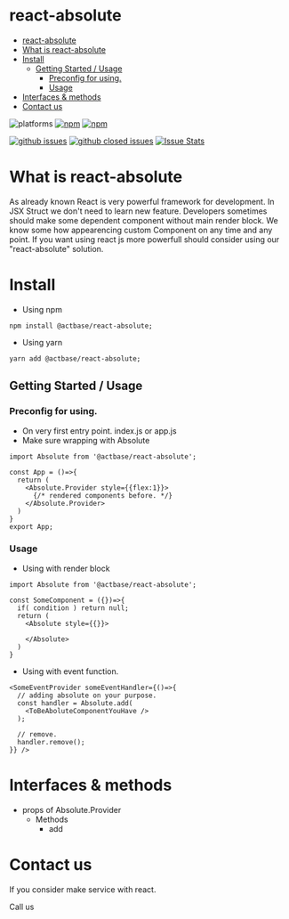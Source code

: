 # react-absolute

- [react-absolute](#react-absolute)
- [What is react-absolute](#what-is-react-absolute)
- [Install](#install)
  - [Getting Started / Usage](#getting-started--usage)
    - [Preconfig for using.](#preconfig-for-using)
    - [Usage](#usage)
- [Interfaces & methods](#interfaces--methods)
- [Contact us](#contact-us)

![platforms](https://img.shields.io/badge/platforms-Android%20%7C%20iOS%20%7C%20web-brightgreen.svg?style=flat-square&colorB=191A17)
[![npm](https://img.shields.io/npm/v/@actbase/react-absolute.svg?style=flat-square)](https://www.npmjs.com/package/@actbase/react-absolute)
[![npm](https://img.shields.io/npm/dm/@actbase/react-absolute.svg?style=flat-square&colorB=007ec6)](https://www.npmjs.com/package/@actbase/react-absolute)


[![github issues](https://img.shields.io/github/issues/actbase/react-absolute.svg?style=flat-square)](https://github.com/actbase/react-absolute/issues)
[![github closed issues](https://img.shields.io/github/issues-closed/actbase/react-absolute.svg?style=flat-square&colorB=44cc11)](https://github.com/actbase/react-absolute/issues?q=is%3Aissue+is%3Aclosed)
[![Issue Stats](https://img.shields.io/issuestats/i/github/actbase/react-absolute.svg?style=flat-square&colorB=44cc11)](https://github.com/actbase/react-absolute/issues)


# What is react-absolute

As already known React is very powerful framework for development. 
In JSX Struct we don't need to learn new feature.
Developers sometimes should make some dependent component without main render block.
We know some how appearencing custom Component on any time and any point. If you want using react js more powerfull should consider using our "react-absolute" solution. 

# Install

- Using npm
``` 
npm install @actbase/react-absolute;
```

- Using yarn
```
yarn add @actbase/react-absolute;
```

## Getting Started / Usage

### Preconfig for using.
- On very first entry point. index.js or app.js 
- Make sure wrapping with Absolute

```
import Absolute from '@actbase/react-absolute';

const App = ()=>{
  return (
    <Absolute.Provider style={{flex:1}}>
      {/* rendered components before. */}
    </Absolute.Provider>
  )
}
export App;
```
### Usage 

- Using with render block
```
import Absolute from '@actbase/react-absolute';

const SomeComponent = ({})=>{
  if( condition ) return null;  
  return (
    <Absolute style={{}}>
    
    </Absolute>
  )
}
```

- Using with event function.

```
<SomeEventProvider someEventHandler={()=>{
  // adding absolute on your purpose.
  const handler = Absolute.add(
    <ToBeAboluteComponentYouHave />
  );

  // remove.
  handler.remove();
}} />
```

# Interfaces & methods

- props of Absolute.Provider
  - Methods 
    - add

# Contact us

If you consider make service with react. 

Call us
